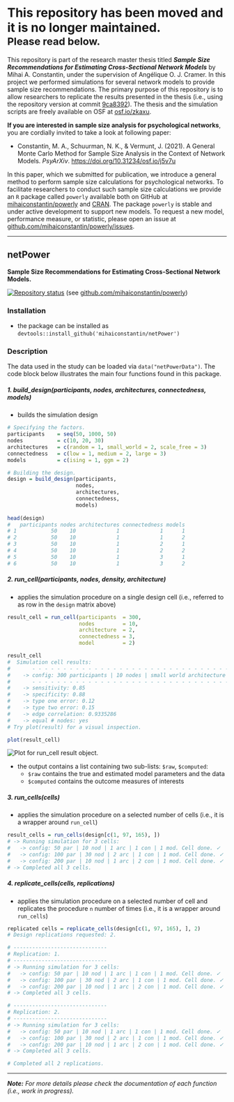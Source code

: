 <h1>
  This repository has been moved and it is no longer maintained.
  </br>
  <sub>Please read below.</sub>
</h1>

This repository is part of the research master thesis titled ***Sample Size Recommendations for Estimating Cross-Sectional Network Models*** by Mihai A. Constantin, under the supervision of Angélique O. J. Cramer. In this project we performed simulations for several network models to provide sample size recommendations. The primary purpose of this repository is to allow researchers to replicate the results presented in the thesis (i.e., using the repository version at commit [9ca8392](https://github.com/mihaiconstantin/netpaw/tree/9ca839210efe107bc8ccff38bc383d1d59e0b351)). The thesis and the simulation scripts are freely available on OSF at [osf.io/zkaxu](https://osf.io/zkaxu). 

**If you are interested in sample size analysis for psychological networks**, you are cordially invited to take a look at following paper:

- Constantin, M. A., Schuurman, N. K., & Vermunt, J. (2021). A General Monte Carlo Method for Sample Size Analysis in the Context of Network Models. *PsyArXiv*. https://doi.org/10.31234/osf.io/j5v7u

In this paper, which we submitted for publication, we introduce a general method to perform sample size calculations for psychological networks.
To facilitate researchers to conduct such sample size calculations we provide an `R` package called `powerly` available both on GitHub at [mihaiconstantin/powerly](https://github.com/mihaiconstantin/powerly) and [CRAN](https://www.r-pkg.org/pkg/powerly). The package `powerly` is stable and under active development to support new models. To request a new model, performance measure, or statistic, please open an issue at [github.com/mihaiconstantin/powerly/issues](https://github.com/mihaiconstantin/powerly/issues).

---

## netPower
**Sample Size Recommendations for Estimating Cross-Sectional Network Models.** 

<!-- Badges. -->
<a href="https://www.repostatus.org/#moved"><img src="https://www.repostatus.org/badges/latest/moved.svg" alt="Repository status"/></a>
(see [github.com/mihaiconstantin/powerly](https://github.com/mihaiconstantin/powerly))

### Installation
- the package can be installed as `devtools::install_github('mihaiconstantin/netPower')`


### Description
The data used in the study can be loaded via `data("netPowerData")`.
The code block below illustrates the main four functions found in this package. 


##### 1. build_design(participants, nodes, architectures, connectedness, models)
- builds the simulation design  

```r
# Specifying the factors.
participants    = seq(50, 1000, 50)
nodes           = c(10, 20, 30)
architectures   = c(random = 1, small_world = 2, scale_free = 3)
connectedness   = c(low = 1, medium = 2, large = 3)
models          = c(ising = 1, ggm = 2)

# Building the design.
design = build_design(participants, 
                      nodes, 
                      architectures, 
                      connectedness,
                      models)
             
head(design)
#   participants nodes architectures connectedness models
# 1           50    10             1             1      1
# 2           50    10             1             1      2
# 3           50    10             1             2      1
# 4           50    10             1             2      2
# 5           50    10             1             3      1
# 6           50    10             1             3      2
```


##### 2. run_cell(participants, nodes, density, architecture)
- applies the simulation procedure on a single design cell (i.e., referred to as row in the `design` matrix above)

```r
result_cell = run_cell(participants  = 300,
                       nodes         = 10, 
                       architecture  = 2,
                       connectedness = 3,
                       model         = 2)

result_cell
#  Simulation cell results:  
#       - - - - - - - - - - - - - - - - - - - - - - - - - - - - - - - - - - - - - - - - - - - - - - - - - - 
#    -> config: 300 participants | 10 nodes | small world architecture | 3 connectedness | ggm model. 
#       - - - - - - - - - - - - - - - - - - - - - - - - - - - - - - - - - - - - - - - - - - - - - - - - - - 
#    -> sensitivity: 0.85 
#    -> specificity: 0.88 
#    -> type one error: 0.12 
#    -> type two error: 0.15 
#    -> edge correlation: 0.9335286 
#    -> equal # nodes: yes 
# Try plot(result) for a visual inspection.

plot(result_cell)
```

![Plot for `run_cell` result object.](https://constantinmihai.com/tmp/run_cell_plot.png)

- the output contains a list containing two sub-lists: `$raw`, `$computed`:
    - `$raw` contains the true and estimated model parameters and the data
    - `$computed` contains the outcome measures of interests


##### 3. run_cells(cells)
- applies the simulation procedure on a selected number of cells (i.e., it is a wrapper around `run_cell`)

```r
result_cells = run_cells(design[c(1, 97, 165), ])
# -> Running simulation for 3 cells:
#   -> config: 50 par | 10 nod | 1 arc | 1 con | 1 mod. Cell done. ✓
#   -> config: 100 par | 30 nod | 2 arc | 1 con | 1 mod. Cell done. ✓
#   -> config: 200 par | 10 nod | 1 arc | 2 con | 1 mod. Cell done. ✓
# -> Completed all 3 cells.
```


##### 4. replicate_cells(cells, replications)
- applies the simulation procedure on a selected number of cell and replicates the procedure `n` number of times (i.e., it is a wrapper around `run_cells`)

```r
replicated cells = replicate_cells(design[c(1, 97, 165), ], 2)
# Design replications requested: 2.

# ------------------------------
# Replication: 1.
# ------------------------------
# -> Running simulation for 3 cells:
#   -> config: 50 par | 10 nod | 1 arc | 1 con | 1 mod. Cell done. ✓
#   -> config: 100 par | 30 nod | 2 arc | 1 con | 1 mod. Cell done. ✓
#   -> config: 200 par | 10 nod | 1 arc | 2 con | 1 mod. Cell done. ✓
# -> Completed all 3 cells.

# ------------------------------
# Replication: 2.
# ------------------------------
# -> Running simulation for 3 cells:
#   -> config: 50 par | 10 nod | 1 arc | 1 con | 1 mod. Cell done. ✓
#   -> config: 100 par | 30 nod | 2 arc | 1 con | 1 mod. Cell done. ✓
#   -> config: 200 par | 10 nod | 1 arc | 2 con | 1 mod. Cell done. ✓
# -> Completed all 3 cells.

# Completed all 2 replications.
```

---

***Note:*** *For more details please check the documentation of each function (i.e., work in progress).*
